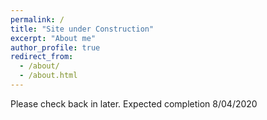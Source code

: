 ```yaml
---
permalink: /
title: "Site under Construction"
excerpt: "About me"
author_profile: true
redirect_from: 
  - /about/
  - /about.html
---
```


Please check back in later. Expected completion 8/04/2020
